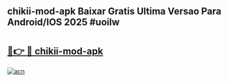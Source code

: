## chikii-mod-apk Baixar Gratis Ultima Versao Para Android/IOS 2025 #uoilw

# <h2><a href="https://ainizakaria.my?title=chikii-mod-apk&ref=20M">🔗👉 🔴 chikii-mod-apk</a></h2>

[![acn](https://github.com/user-attachments/assets/0f9c940e-d8b0-45ae-aac7-cd30a18b3e1c)](https://ainizakaria.my?title=chikii-mod-apk&ref=20M)

